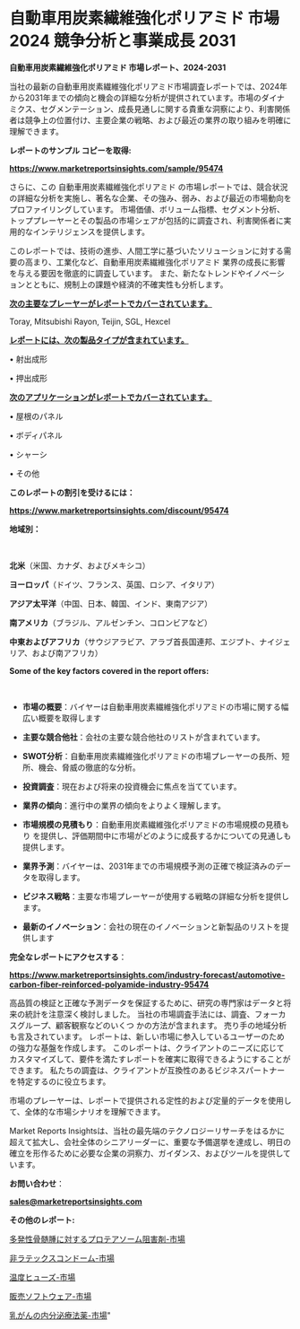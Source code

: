 # 自動車用炭素繊維強化ポリアミド 市場 2024 競争分析と事業成長 2031

<strong>自動車用炭素繊維強化ポリアミド 市場レポート、2024-2031</strong>

当社の最新の自動車用炭素繊維強化ポリアミド市場調査レポートでは、2024年から2031年までの傾向と機会の詳細な分析が提供されています。市場のダイナミクス、セグメンテーション、成長見通しに関する貴重な洞察により、利害関係者は競争上の位置付け、主要企業の戦略、および最近の業界の取り組みを明確に理解できます。



<strong>レポートのサンプル コピーを取得:</strong> <a href=https://www.marketreportsinsights.com/sample/95474>

<strong><u>https://www.marketreportsinsights.com/sample/95474</u></strong></a>

さらに、この 自動車用炭素繊維強化ポリアミド の市場レポートでは、競合状況の詳細な分析を実施し、著名な企業、その強み、弱み、および最近の市場動向をプロファイリングしています。 市場価値、ボリューム指標、セグメント分析、トッププレーヤーとその製品の市場シェアが包括的に調査され、利害関係者に実用的なインテリジェンスを提供します。

このレポートでは、技術の進歩、人間工学に基づいたソリューションに対する需要の高まり、工業化など、自動車用炭素繊維強化ポリアミド 業界の成長に影響を与える要因を徹底的に調査しています。 また、新たなトレンドやイノベーションとともに、規制上の課題や経済的不確実性も分析します。



<strong><u>次の主要なプレーヤーがレポートでカバーされています。</u></strong>

Toray, Mitsubishi Rayon, Teijin, SGL, Hexcel



<strong><u><b>レポートには、次の製品タイプが含まれています。</b></u></strong>

• 射出成形

• 押出成形



<strong><u><b>次のアプリケーションがレポートでカバーされています。</b></u></strong>

• 屋根のパネル

• ボディパネル

• シャーシ

• その他



<strong><b>このレポートの割引を受けるには：</b></strong>

<a href=https://www.marketreportsinsights.com/discount/95474>

<strong><u>https://www.marketreportsinsights.com/discount/95474</u></strong></a>



<strong>地域別：</strong>

<strong> </strong>



<strong>北米</strong>（米国、カナダ、およびメキシコ）



<strong>ヨーロッパ</strong>（ドイツ、フランス、英国、ロシア、イタリア）



<strong>アジア太平洋</strong>（中国、日本、韓国、インド、東南アジア）



<strong>南アメリカ</strong>（ブラジル、アルゼンチン、コロンビアなど）



<strong>中東およびアフリカ</strong>（サウジアラビア、アラブ首長国連邦、エジプト、ナイジェリア、および南アフリカ）



<strong>Some of the key factors covered in the report offers:</strong>

<strong> </strong>
<ul>
  <li>

<strong>市場の概要</strong>：バイヤーは自動車用炭素繊維強化ポリアミドの市場に関する幅広い概要を取得します</li>
  <li>

<strong>主要な競合他社</strong>：会社の主要な競合他社のリストが含まれています。</li>
  <li>

<strong>SWOT分析</strong>：自動車用炭素繊維強化ポリアミドの市場プレーヤーの長所、短所、機会、脅威の徹底的な分析。</li>
  <li>

<strong>投資調査</strong>：現在および将来の投資機会に焦点を当てています。</li>
  <li>

<strong>業界の傾向</strong>：進行中の業界の傾向をよりよく理解します。</li>
  <li>

<strong>市場規模の見積もり</strong>：自動車用炭素繊維強化ポリアミドの市場規模の見積もり を提供し、評価期間中に市場がどのように成長するかについての見通しも提供します。</li>
  <li>

<strong>業界予測</strong>：バイヤーは、2031年までの市場規模予測の正確で検証済みのデータを取得します。</li>
  <li>

<strong>ビジネス戦略</strong>：主要な市場プレーヤーが使用する戦略の詳細な分析を提供します。</li>
  <li>

<strong>最新のイノベーション</strong>：会社の現在のイノベーションと新製品のリストを提供します</li>
</ul>


<strong>完全なレポートにアクセスする</strong>：

<a href=https://www.marketreportsinsights.com/industry-forecast/automotive-carbon-fiber-reinforced-polyamide-industry-95474>

<strong><u>https://www.marketreportsinsights.com/industry-forecast/automotive-carbon-fiber-reinforced-polyamide-industry-95474</u></strong></a>

高品質の検証と正確な予測データを保証するために、研究の専門家はデータと将来の統計を注意深く検討しました。 当社の市場調査手法には、調査、フォーカスグループ、顧客観察などのいくつ かの方法が含まれます。 売り手の地域分析も言及されています。 レポートは、新しい市場に参入しているユーザーのための強力な基盤を作成します。 このレポートは、クライアントのニーズに応じてカスタマイズして、要件を満たすレポートを確実に取得できるようにすることができます。 私たちの調査は、クライアントが互換性のあるビジネスパートナーを特定するのに役立ちます。

市場のプレーヤーは、レポートで提供される定性的および定量的データを使用して、全体的な市場シナリオを理解できます。

Market Reports Insightsは、当社の最先端のテクノロジーリサーチをはるかに超えて拡大し、会社全体のシニアリーダーに、重要な予備選挙を達成し、明日の確立を形作るために必要な企業の洞察力、ガイダンス、およびツールを提供しています。



<strong><b>お問い合わせ</b></strong>：

<a href=mailto:sales@marketreportsinsights.com>

<strong><u>sales@marketreportsinsights.com</u></strong></a>



<strong>その他のレポート:</strong>

<a href=https://www.linkedin.com/pulse/多発性骨髄腫に対するプロテアソーム阻害剤-市場-2023-swot-分析と最新イノベーション-rqyef/>多発性骨髄腫に対するプロテアソーム阻害剤-市場</a>

<a href=https://www.linkedin.com/pulse/非ラテックスコンドーム-市場-2023-競争分析と事業成長-2030-trend-titans-360-analysis-k1zof/>非ラテックスコンドーム-市場</a>

<a href=https://www.linkedin.com/pulse/温度ヒューズ-市場-2023-年のダイナミクスとビジネストレンド-2030-xkacf/>温度ヒューズ-市場</a>

<a href=https://www.linkedin.com/pulse/販売ソフトウェア-市場-2023-swot-分析と最新イノベーション-2030-gczkf/>販売ソフトウェア-市場</a>

<a href=https://www.linkedin.com/pulse/乳がんの内分泌療法薬-市場-2023-最新の-cagr-および成長分析-7giif/>乳がんの内分泌療法薬-市場</a>"
